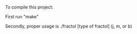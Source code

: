 To compile this project:

First run "make"

Secondly, proper usage is ./fractol [type of fractol] (j, m, or b)